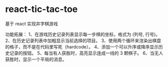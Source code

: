 # react-tic-tac-toe

基于 react 实现井字棋游戏

功能拓展：
1、在游戏历史记录列表显示每一步棋的坐标，格式为 (列号, 行号)。
2、在历史记录列表中加粗显示当前选择的项目。
3、使用两个循环来渲染出棋盘的格子，而不是在代码里写死（hardcode）。
4、添加一个可以升序或降序显示历史记录的按钮。
5、每当有人获胜时，高亮显示连成一线的 3 颗棋子。
6、当无人获胜时，显示一个平局的消息。
